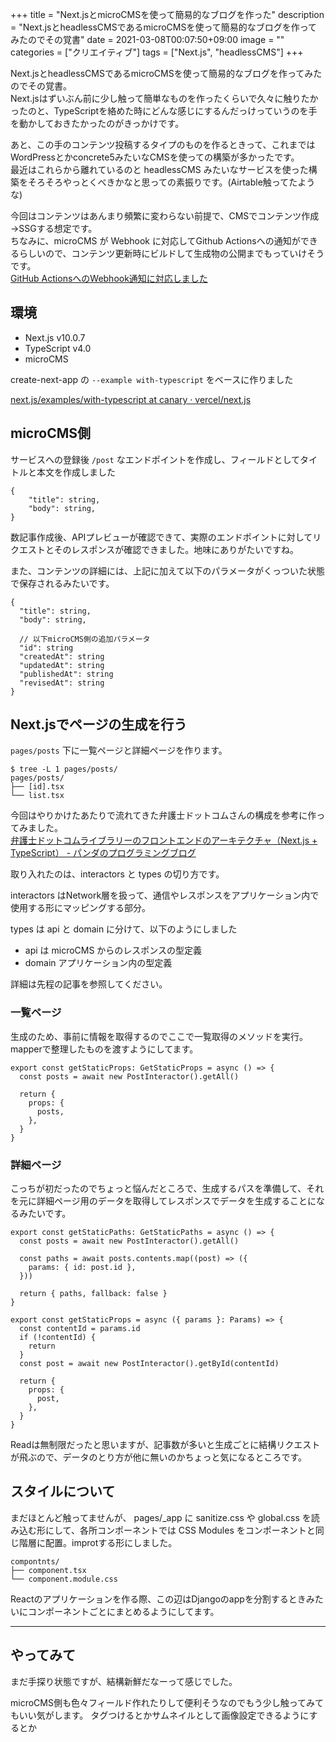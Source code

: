 +++
title = "Next.jsとmicroCMSを使って簡易的なブログを作った"
description = "Next.jsとheadlessCMSであるmicroCMSを使って簡易的なブログを作ってみたのでその覚書"
date = 2021-03-08T00:07:50+09:00
image = ""
categories = ["クリエイティブ"]
tags = ["Next.js", "headlessCMS"]
+++


Next.jsとheadlessCMSであるmicroCMSを使って簡易的なブログを作ってみたのでその覚書。  
Next.jsはずいぶん前に少し触って簡単なものを作ったくらいで久々に触りたかったのと、TypeScriptを絡めた時にどんな感じにするんだっけっていうのを手を動かしておきたかったのがきっかけです。

あと、この手のコンテンツ投稿するタイプのものを作るときって、これまではWordPressとかconcrete5みたいなCMSを使っての構築が多かったです。  
最近はこれらから離れているのと headlessCMS みたいなサービスを使った構築をそろそろやっとくべきかなと思っての素振りです。(Airtable触ってたような)

今回はコンテンツはあんまり頻繁に変わらない前提で、CMSでコンテンツ作成→SSGする想定です。  
ちなみに、microCMS が Webhook に対応してGithub Actionsへの通知ができるらしいので、コンテンツ更新時にビルドして生成物の公開までもっていけそうです。  
[GitHub ActionsへのWebhook通知に対応しました](https://blog.microcms.io/webhook-for-github-actions/)

## 環境

- Next.js v10.0.7
- TypeScript v4.0 
- microCMS

create-next-app の ``--example with-typescript`` をベースに作りました

[next.js/examples/with-typescript at canary · vercel/next.js](https://github.com/vercel/next.js/tree/canary/examples/with-typescript)


## microCMS側

サービスへの登録後 ``/post`` なエンドポイントを作成し、フィールドとしてタイトルと本文を作成しました

```
{
    "title": string,
    "body": string,
}
```

数記事作成後、APIプレビューが確認できて、実際のエンドポイントに対してリクエストとそのレスポンスが確認できました。地味にありがたいですね。

また、コンテンツの詳細には、上記に加えて以下のパラメータがくっついた状態で保存されるみたいです。

```
{
  "title": string,
  "body": string,
  
  // 以下microCMS側の追加パラメータ
  "id": string
  "createdAt": string
  "updatedAt": string
  "publishedAt": string
  "revisedAt": string
}
```

## Next.jsでページの生成を行う

``pages/posts`` 下に一覧ページと詳細ページを作ります。

```
$ tree -L 1 pages/posts/
pages/posts/
├── [id].tsx
└── list.tsx
```

今回はやりかけたあたりで流れてきた弁護士ドットコムさんの構成を参考に作ってみました。  
[弁護士ドットコムライブラリーのフロントエンドのアーキテクチャ（Next.js + TypeScript） - パンダのプログラミングブログ](https://panda-program.com/posts/bengo4com-library-frontend)

取り入れたのは、interactors と types の切り方です。

interactors はNetwork層を扱って、通信やレスポンスをアプリケーション内で使用する形にマッピングする部分。 

types は api と domain に分けて、以下のようにしました

- api は microCMS からのレスポンスの型定義
- domain アプリケーション内の型定義

詳細は先程の記事を参照してください。


### 一覧ページ

生成のため、事前に情報を取得するのでここで一覧取得のメソッドを実行。  
mapperで整理したものを渡すようにしてます。

``` tsx
export const getStaticProps: GetStaticProps = async () => {
  const posts = await new PostInteractor().getAll()

  return {
    props: {
      posts,
    },
  }
}
```


### 詳細ページ

こっちが初だったのでちょっと悩んだところで、生成するパスを準備して、それを元に詳細ページ用のデータを取得してレスポンスでデータを生成することになるみたいです。

```tsx
export const getStaticPaths: GetStaticPaths = async () => {
  const posts = await new PostInteractor().getAll()

  const paths = await posts.contents.map((post) => ({
    params: { id: post.id },
  }))

  return { paths, fallback: false }
}

export const getStaticProps = async ({ params }: Params) => {
  const contentId = params.id
  if (!contentId) {
    return
  }
  const post = await new PostInteractor().getById(contentId)

  return {
    props: {
      post,
    },
  }
}
```

Readは無制限だったと思いますが、記事数が多いと生成ごとに結構リクエストが飛ぶので、データのとり方が他に無いのかちょっと気になるところです。


## スタイルについて

まだほとんど触ってませんが、 pages/_app に sanitize.css や global.css を読み込む形にして、各所コンポーネントでは CSS Modules をコンポーネントと同じ階層に配置。improtする形にしました。

```
compontnts/
├── component.tsx
└── component.module.css
```

Reactのアプリケーションを作る際、この辺はDjangoのappを分割するときみたいにコンポーネントごとにまとめるようにしてます。

---

## やってみて
まだ手探り状態ですが、結構新鮮だなーって感じでした。

microCMS側も色々フィールド作れたりして便利そうなのでもう少し触ってみてもいい気がします。
タグつけるとかサムネイルとして画像設定できるようにするとか
